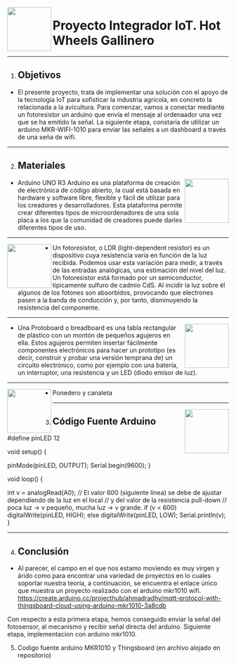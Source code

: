 <img src="https://hackster.imgix.net/uploads/attachments/723841/blob_fXIeojA4b3.blob?auto=compress%2Cformat&w=900&h=675&fit=min" align="left" height="100" width="100" ></a>

# Proyecto Integrador IoT. Hot Wheels Gallinero
----------

1. ## Objetivos
- El presente proyecto, trata de implementar una solución con el apoyo de la tecnología IoT
para sofisticar la industria agrícola, en concreto la relacionada a la avicultura.
Para comenzar, vamos a conectar mediante un fotoresistor un arduino que envía el mensaje al ordenaador 
una vez que se ha emitido la señal. 
La siguiente etapa, constaría de utilizar un arduino MKR-WIFI-1010 para enviar las señales a un dashboard a través de una seña de wifi. 

----------

2. ## Materiales

<img src="https://i.blogs.es/ad563d/arduino/1366_2000.jpg" align="right" height="100" width="100" ></a>
- Arduino UNO R3
Arduino es una plataforma de creación de electrónica de código abierto, la cual está basada en hardware y software libre, flexible y fácil de utilizar para los creadores y desarrolladores. Esta plataforma permite crear diferentes tipos de microordenadores de una sola placa a los que la comunidad de creadores puede darles diferentes tipos de uso.

----------

<img src="https://www.luisllamas.es/wp-content/uploads/2015/04/arduino-ldr.png" align="left" height="100" width="100" ></a>

- Un fotoresistor, o LDR (light-dependent resistor) es un dispositivo cuya resistencia varia en función de la luz recibida. Podemos usar esta variación para medir, a través de las entradas analógicas, una estimación del nivel del luz.
Un fotoresistor está formado por un semiconductor, típicamente sulfuro de cadmio CdS. Al incidir la luz sobre él algunos de los fotones son absorbidos, provocando que electrones pasen a la banda de conducción y, por tanto, disminuyendo la resistencia del componente. 

----------

<img src="https://jovenesmakers.files.wordpress.com/2016/12/830-pts-full-sized-solderless-breadboard.jpg" align="right" height="100" width="100" ></a>
- Una Protoboard o breadboard es una tabla rectangular de plástico con un montón de pequeños agujeros en ella. Estos agujeros permiten insertar fácilmente componentes electrónicos para hacer un prototipo (es decir, construir y probar una versión temprana de) un circuito electrónico, como por ejemplo con una batería, un interruptor, una resistencia y un LED (diodo emisor de luz).

----------

<img src="https://mascotasornipet.es/wp-content/uploads/2019/09/copele-ponedero-gallinas-accesorio-cubeta.jpg" align="left" height="100" width="100" ></a>

- Ponedero y canaleta

----------

<img src="https://www.aprendiendoarduino.com/wordpress/wp-content/uploads/2016/03/arduino-genuino.png" align="right" height="100" width="100" ></a>

3. ## Código Fuente Arduino


#define pinLED 12

void setup() {

  pinMode(pinLED, OUTPUT);
  Serial.begin(9600);
}

void loop() {

  int v = analogRead(A0);
  // El valor 600 (siguiente línea) se debe de ajustar dependiendo de la luz en el local
  // y del valor de la resistencia pull-down
  // poca luz -> v pequeño, mucha luz -> v grande. 
  if (v < 600) digitalWrite(pinLED, HIGH); 
  else digitalWrite(pinLED, LOW);
  Serial.println(v);
}


----------

4. ## Conclusión
- Al parecer, el campo en el que nos estamo moviendo es muy virgen y árido como para encontrar una variedad de proyectos en lo cuales soportar nuestra teoría, a continuación, se encuentra el enlace único que muestra un proyecto realizado con el arduino mkr1010 wifi. 
https://create.arduino.cc/projecthub/ahmadradhy/mqtt-protocol-with-thingsboard-cloud-using-arduino-mkr1010-3a8cdb

Con respecto a esta primera etapa, hemos conseguido enviar la señal del fotosensor, al mecanismo y recibir señal directa del arduino. Siguiente etapa, implementacion con arduino mkr1010.

5. Codigo fuente arduino MKR1010 y Thingsboard (en archivo alojado en repositorio)


